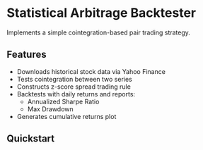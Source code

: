# Statistical Arbitrage Backtester

Implements a simple cointegration-based pair trading strategy.

## Features
- Downloads historical stock data via Yahoo Finance
- Tests cointegration between two series
- Constructs z-score spread trading rule
- Backtests with daily returns and reports:
  - Annualized Sharpe Ratio
  - Max Drawdown
- Generates cumulative returns plot

## Quickstart
